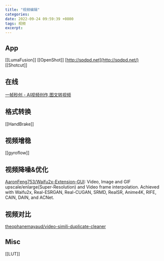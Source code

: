 ```yaml
---
title: "视频编辑"
categories: 
date: 2022-09-24 09:59:39 +0800
tags: 视频
excerpt: 
---
```


## App

[[LumaFusion]]
[[OpenShot]]
[http://spdpd.net](http://spdpd.net/)
[[Shotcut]]


## 在线

[一帧秒创 - AI视频创作,图文转视频](https://aigc.yizhentv.com/)

## 格式转换

[[HandBrake]]


## 视频增稳

[[gyroflow]]

## 视频降噪&优化

[AaronFeng753/Waifu2x-Extension-GUI](https://github.com/AaronFeng753/Waifu2x-Extension-GUI): Video, Image and GIF upscale/enlarge(Super-Resolution) and Video frame interpolation. Achieved with Waifu2x, Real-ESRGAN, Real-CUGAN, SRMD, RealSR, Anime4K, RIFE, CAIN, DAIN, and ACNet.


## 视频对比

[theophanemayaud/video-simili-duplicate-cleaner](https://github.com/theophanemayaud/video-simili-duplicate-cleaner)


## Misc

[[LUT]]


